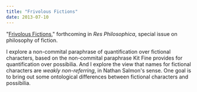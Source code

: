 ```yaml
---
title: "Frivolous Fictions"
date: 2013-07-10
---
```


"[Frivolous
Fictions](/frivolous_fictions.pdf)," forthcoming in *Res Philosophica*,
special issue on philosophy of fiction.

I explore a non-commital paraphrase of quantification over fictional
characters, based on the non-commital paraphrase Kit Fine provides for
quantification over possibilia. And I explore the view that names for
fictional characters are *weakly non-referring*, in Nathan Salmon's
sense. One goal is to bring out some ontological differences between
fictional characters and possibilia.

